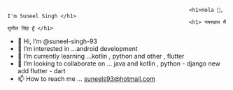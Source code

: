                                                               <h1>Hola 👋, I'm Suneel Singh </h1>
                                                              <h1> नमस्कार मैं सुनील सिंह हूँ </h1>

- 👋 Hi, I’m @suneel-singh-93
- 👀 I’m interested in ...android development 
- 🌱 I’m currently learning ...kotlin , python and other , flutter 
- 💞️ I’m looking to collaborate on ... java and kotlin , python - django  new add flutter - dart 
- 📫 How to reach me ... suneels93@hotmail.com

<!---
suneel-singh-93/suneel-singh-93 is a ✨ special ✨ repository because its `README.md` (this file) appears on your GitHub profile.
You can click the Preview link to take a look at your changes.
--->


